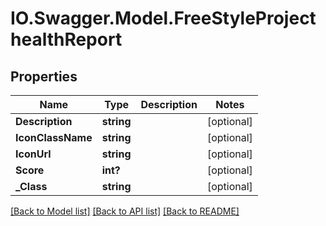 # IO.Swagger.Model.FreeStyleProjecthealthReport
## Properties

Name | Type | Description | Notes
------------ | ------------- | ------------- | -------------
**Description** | **string** |  | [optional] 
**IconClassName** | **string** |  | [optional] 
**IconUrl** | **string** |  | [optional] 
**Score** | **int?** |  | [optional] 
**_Class** | **string** |  | [optional] 

[[Back to Model list]](../README.md#documentation-for-models) [[Back to API list]](../README.md#documentation-for-api-endpoints) [[Back to README]](../README.md)


